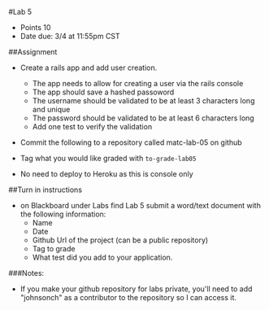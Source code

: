 #Lab 5
* Points 10
* Date due: 3/4 at 11:55pm CST

##Assignment
* Create a rails app and add user creation. 
  * The app needs to allow for creating a user via the rails console
  * The app should save a hashed passoword
  * The username should be validated to be at least 3 characters long and unique
  * The password should be validated to be at least 6 characters long
  * Add one test to verify the validation

* Commit the following to a repository called matc-lab-05 on github
* Tag what you would like graded with ```to-grade-lab05```
* No need to deploy to Heroku as this is console only


##Turn in instructions
* on Blackboard under Labs find Lab 5 submit a word/text document with the following information:
  * Name
  * Date
  * Github Url of the project (can be a public repository)
  * Tag to grade
  * What test did you add to your application.

###Notes:
* If you make your github repository for labs private, you'll need to add "johnsonch" as a contributor to the repository so I can access it.

